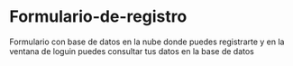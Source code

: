 # Formulario-de-registro
Formulario con base de datos en la nube donde puedes registrarte y en la ventana de loguin puedes consultar tus datos en la base de datos
